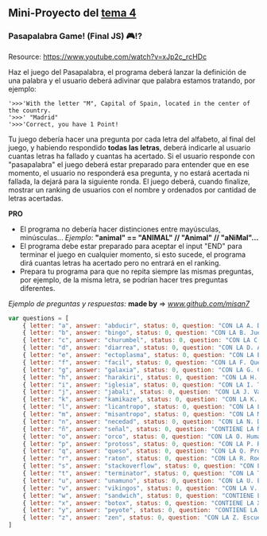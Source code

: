 
## **Mini-Proyecto del [tema 4](../tema4.md)**

### Pasapalabra Game! (Final JS) 🎮⁉️

Resource: https://www.youtube.com/watch?v=xJp2c_rcHDc

Haz el juego del Pasapalabra, el programa deberá lanzar la definición de una palabra y el usuario deberá adivinar que palabra estamos tratando, por ejemplo:

```
'>>>'With the letter "M", Capital of Spain, located in the center of the country.
'>>>' "Madrid"
'>>>'Correct, you have 1 Point!
```

Tu juego debería hacer una pregunta por cada letra del alfabeto, al final del juego, y habiendo respondido **todas las letras**, deberá indicarle al usuario cuantas letras ha fallado y cuantas ha acertado.
Si el usuario responde con "pasapalabra" el juego deberá estar preparado para entender que en ese momento, el usuario no responderá esa pregunta, y no estará acertada ni fallada, la dejará para la siguiente ronda.
El juego deberá, cuando finalize, mostrar un ranking de usuarios con el nombre y ordenados por cantidad de letras acertadas.

**PRO**

- El programa no debería hacer distinciones entre mayúsculas, minúsculas...
*Ejemplo*: **"animal" == "ANIMAL" // "Animal" // "aNiMal"...**
- El programa debe estar preparado para aceptar el input "END" para terminar el juego en cualquier momento, si esto sucede, el programa dirá cuantas letras ha acertado pero no entrará en el ranking.
- Prepara tu programa para que no repita siempre las mismas preguntas, por ejemplo, de la misma letra, se podrían hacer tres preguntas diferentes.

_Ejemplo de preguntas y respuestas:_ **made by** => _www.github.com/misan7_
```javascript
var questions = [
    { letter: "a", answer: "abducir", status: 0, question: "CON LA A. Dicho de una supuesta criatura extraterrestre: Apoderarse de alguien"},
    { letter: "b", answer: "bingo", status: 0, question: "CON LA B. Juego que ha sacado de quicio a todos los 'Skylabers' en las sesiones de precurso"},
    { letter: "c", answer: "churumbel", status: 0, question: "CON LA C. Niño, crío, bebé"},
    { letter: "d", answer: "diarrea", status: 0, question: "CON LA D. Anormalidad en la función del aparato digestivo caracterizada por frecuentes evacuaciones y su consistencia líquida"},
    { letter: "e", answer: "ectoplasma", status: 0, question: "CON LA E. Gelatinoso y se encuentra debajo de la membrana plasmática. Los cazafantasmas medían su radiación"},
    { letter: "f", answer: "facil", status: 0, question: "CON LA F. Que no requiere gran esfuerzo, capacidad o dificultad"},
    { letter: "g", answer: "galaxia", status: 0, question: "CON LA G. Conjunto enorme de estrellas, polvo interestelar, gases y partículas"},
    { letter: "h", answer: "harakiri", status: 0, question: "CON LA H. Suicidio ritual japonés por desentrañamiento"},
    { letter: "i", answer: "iglesia", status: 0, question: "CON LA I. Templo cristiano"},
    { letter: "j", answer: "jabali", status: 0, question: "CON LA J. Variedad salvaje del cerdo que sale en la película 'El Rey León', de nombre Pumba"},
    { letter: "k", answer: "kamikaze", status: 0, question: "CON LA K. Persona que se juega la vida realizando una acción temeraria"},
    { letter: "l", answer: "licantropo", status: 0, question: "CON LA L. Hombre lobo"},
    { letter: "m", answer: "misantropo", status: 0, question: "CON LA M. Persona que huye del trato con otras personas o siente gran aversión hacia ellas"},
    { letter: "n", answer: "necedad", status: 0, question: "CON LA N. Demostración de poca inteligencia"},
    { letter: "ñ", answer: "señal", status: 0, question: "CONTIENE LA Ñ. Indicio que permite deducir algo de lo que no se tiene un conocimiento directo."},
    { letter: "o", answer: "orco", status: 0, question: "CON LA O. Humanoide fantástico de apariencia terrible y bestial, piel de color verde creada por el escritor Tolkien"},
    { letter: "p", answer: "protoss", status: 0, question: "CON LA P. Raza ancestral tecnológicamente avanzada que se caracteriza por sus grandes poderes psíonicos del videojuego StarCraft"},
    { letter: "q", answer: "queso", status: 0, question: "CON LA Q. Producto obtenido por la maduración de la cuajada de la leche"},
    { letter: "r", answer: "raton", status: 0, question: "CON LA R. Roedor"},
    { letter: "s", answer: "stackoverflow", status: 0, question: "CON LA S. Comunidad salvadora de todo desarrollador informático"},
    { letter: "t", answer: "terminator", status: 0, question: "CON LA T. Película del director James Cameron que consolidó a Arnold Schwarzenegger como actor en 1984"},
    { letter: "u", answer: "unamuno", status: 0, question: "CON LA U. Escritor y filósofo español de la generación del 98 autor del libro 'Niebla' en 1914"},
    { letter: "v", answer: "vikingos", status: 0, question: "CON LA V. Nombre dado a los miembros de los pueblos nórdicos originarios de Escandinavia, famosos por sus incursiones y pillajes en Europa"},
    { letter: "w", answer: "sandwich", status: 0, question: "CONTIENE LA W. Emparedado hecho con dos rebanadas de pan entre las cuales se coloca jamón y queso"},
    { letter: "x", answer: "botox", status: 0, question: "CONTIENE LA X. Toxina bacteriana utilizada en cirujía estética"},
    { letter: "y", answer: "peyote", status: 0, question: "CONTIENE LA Y. Pequeño cáctus conocido por sus alcaloides psicoactivos utilizado de forma ritual y medicinal por indígenas americanos"},
    { letter: "z", answer: "zen", status: 0, question: "CON LA Z. Escuela de budismo que busca la experiencia de la sabiduría más allá del discurso racional"},
]
```